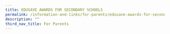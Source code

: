 ```yaml
---
title: EDUSAVE AWARDS FOR SECONDARY SCHOOLS
permalink: /information-and-links/for-parents/edusave-awards-for-secondary-schools
description: ""
third_nav_title: For Parents
---
```

